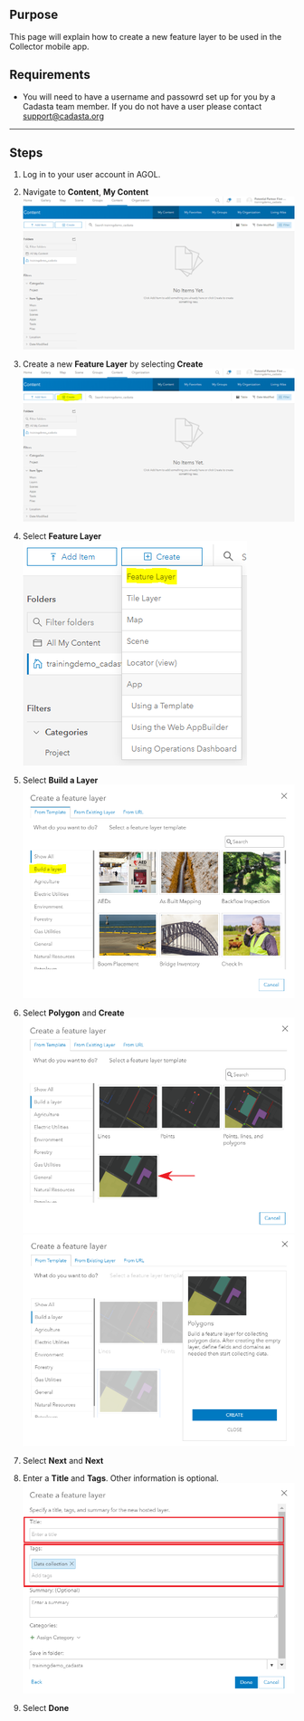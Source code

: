 ## Purpose

This page will explain how to create a new feature layer to be used in the Collector mobile app.

## Requirements

* You will need to have a username and passowrd set up for you by a Cadasta team member. If you do not have a user please contact support@cadasta.org

---

## Steps

1. Log in to your user account in AGOL.
1. Navigate to **Content**, **My Content**
   ![](imgs/image3.png)

1. Create a new **Feature Layer** by selecting **Create**
![](imgs/image4.png)

1. Select **Feature Layer**
 ![](imgs/image6.png)  
1. Select **Build a Layer**
![](imgs/image7.png)  

1. Select **Polygon** and **Create**
![](imgs/image1.png)
 ![](imgs/image5.png) 
1. Select **Next** and **Next**
2. Enter a **Title** and **Tags**. Other information is optional. 
![](imgs/image2.png) 
1. Select **Done**